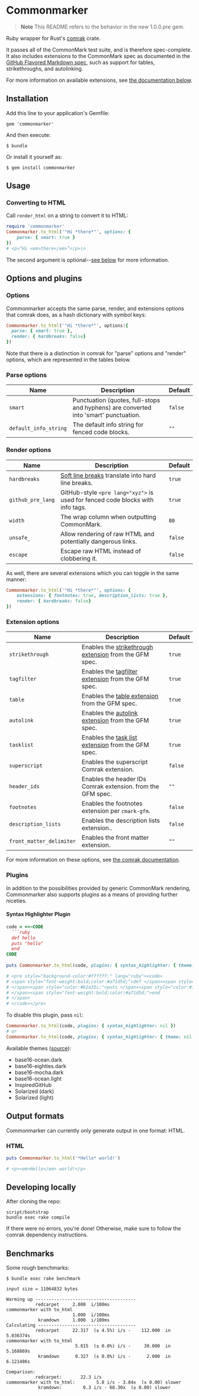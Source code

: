 # Commonmarker

> **Note**
> This README refers to the behavior in the new 1.0.0.pre gem.

Ruby wrapper for Rust's [comrak](https://github.com/kivikakk/comrak) crate.

It passes all of the CommonMark test suite, and is therefore spec-complete. It also includes extensions to the CommonMark spec as documented in the [GitHub Flavored Markdown spec](http://github.github.com/gfm/), such as support for tables, strikethroughs, and autolinking.

For more information on available extensions, see [the documentation below](#extensions).

## Installation

Add this line to your application's Gemfile:

    gem 'commonmarker'

And then execute:

    $ bundle

Or install it yourself as:

    $ gem install commonmarker

## Usage

### Converting to HTML

Call `render_html` on a string to convert it to HTML:

```ruby
require 'commonmarker'
Commonmarker.to_html('"Hi *there*"', options: {
    parse: { smart: true }
})
# <p>“Hi <em>there</em>”</p>\n
```

The second argument is optional--[see below](#options) for more information.

## Options and plugins

### Options

Commonmarker accepts the same parse, render, and extensions options that comrak does, as a hash dictionary with symbol keys:

```ruby
Commonmarker.to_html('"Hi *there*"', options:{
  parse: { smart: true },
  render: { hardbreaks: false}
})
```

Note that there is a distinction in comrak for "parse" options and "render" options, which are represented in the tables below.

### Parse options

| Name                  | Description                                                                          | Default |
| --------------------- | ------------------------------------------------------------------------------------ | ------- |
| `smart`               | Punctuation (quotes, full-stops and hyphens) are converted into 'smart' punctuation. | `false` |
| `default_info_string` | The default info string for fenced code blocks.                                      | `""`    |

### Render options

| Name              | Description                                                                                            | Default |
| ----------------- | ------------------------------------------------------------------------------------------------------ | ------- |
| `hardbreaks`      | [Soft line breaks](http://spec.commonmark.org/0.27/#soft-line-breaks) translate into hard line breaks. | `true`  |
| `github_pre_lang` | GitHub-style `<pre lang="xyz">` is used for fenced code blocks with info tags.                         | `true`  |
| `width`           | The wrap column when outputting CommonMark.                                                            | `80`    |
| `unsafe_`         | Allow rendering of raw HTML and potentially dangerous links.                                           | `false` |
| `escape`          | Escape raw HTML instead of clobbering it.                                                              | `false` |

As well, there are several extensions which you can toggle in the same manner:

```ruby
Commonmarker.to_html('"Hi *there*"', options: {
    extensions: { footnotes: true, description_lists: true },
    render: { hardbreaks: false}
})
```

### Extension options

| Name                     | Description                                                                                                         | Default |
| ------------------------ | ------------------------------------------------------------------------------------------------------------------- | ------- |
| `strikethrough`          | Enables the [strikethrough extension](https://github.github.com/gfm/#strikethrough-extension-) from the GFM spec.   | `true`  |
| `tagfilter`              | Enables the [tagfilter extension](https://github.github.com/gfm/#disallowed-raw-html-extension-) from the GFM spec. | `true`  |
| `table`                  | Enables the [table extension](https://github.github.com/gfm/#tables-extension-) from the GFM spec.                  | `true`  |
| `autolink`               | Enables the [autolink extension](https://github.github.com/gfm/#autolinks-extension-) from the GFM spec.            | `true`  |
| `tasklist`               | Enables the [task list extension](https://github.github.com/gfm/#task-list-items-extension-) from the GFM spec.     | `true`  |
| `superscript`            | Enables the superscript Comrak extension.                                                                           | `false` |
| `header_ids`             | Enables the header IDs Comrak extension. from the GFM spec.                                                         | `""`    |
| `footnotes`              | Enables the footnotes extension per `cmark-gfm`.                                                                    | `false` |
| `description_lists`      | Enables the description lists extension..                                                                           | `false` |
| `front_matter_delimiter` | Enables the front matter extension.                                                                                 | `""`    |

For more information on these options, see [the comrak documentation](https://github.com/kivikakk/comrak#usage).

### Plugins

In addition to the possibilities provided by generic CommonMark rendering, Commonmarker also supports plugins as a means of
providing further niceties. 

#### Syntax Highlighter Plugin

```ruby
code = <<~CODE
  ```ruby
  def hello
  puts "hello"
  end
CODE
  
puts Commonmarker.to_html(code, plugins: { syntax_highlighter: { theme: "InspiredGitHub" } })

# <pre style="background-color:#ffffff;" lang="ruby"><code>
# <span style="font-weight:bold;color:#a71d5d;">def </span><span style="font-weight:bold;color:#795da3;">hello
# </span><span style="color:#62a35c;">puts </span><span style="color:#183691;">&quot;hello&quot;
# </span><span style="font-weight:bold;color:#a71d5d;">end
# </span>
# </code></pre>
```

To disable this plugin, pass `nil`:

```ruby
Commonmarker.to_html(code, plugins: { syntax_highlighter: nil })
# or
Commonmarker.to_html(code, plugins: { syntax_highlighter: { theme: nil } })
```

Available themes ([source](https://docs.rs/syntect/5.0.0/syntect/highlighting/struct.ThemeSet.html#implementations)):

- base16-ocean.dark
- base16-eighties.dark
- base16-mocha.dark
- base16-ocean.light
- InspiredGitHub
- Solarized (dark)
- Solarized (light)

## Output formats

Commonmarker can currently only generate output in one format: HTML.

### HTML

```ruby
puts Commonmarker.to_html('*Hello* world!')

# <p><em>Hello</em> world!</p>
```

## Developing locally

After cloning the repo:

```
script/bootstrap
bundle exec rake compile
```

If there were no errors, you're done! Otherwise, make sure to follow the comrak dependency instructions.

## Benchmarks

Some rough benchmarks:

```
$ bundle exec rake benchmark

input size = 11064832 bytes

Warming up --------------------------------------
           redcarpet     2.000  i/100ms
commonmarker with to_html
                         1.000  i/100ms
            kramdown     1.000  i/100ms
Calculating -------------------------------------
           redcarpet     22.317  (± 4.5%) i/s -    112.000  in   5.036374s
commonmarker with to_html
                          5.815  (± 0.0%) i/s -     30.000  in   5.168869s
            kramdown      0.327  (± 0.0%) i/s -      2.000  in   6.121486s

Comparison:
           redcarpet:       22.3 i/s
commonmarker with to_html:        5.8 i/s - 3.84x  (± 0.00) slower
            kramdown:        0.3 i/s - 68.30x  (± 0.00) slower
```
